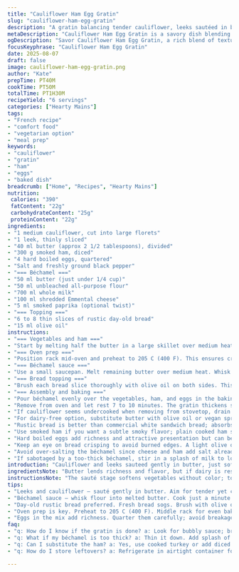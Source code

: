 ```yaml
---
title: "Cauliflower Ham Egg Gratin"
slug: "cauliflower-ham-egg-gratin"
description: "A gratin balancing tender cauliflower, leeks sautéed in butter, diced cooked ham and quartered boiled eggs. Finished with a nutty Emmental béchamel and crisped stale rustic bread slices brushed with olive oil. The blend of soft vegetables, savory ham, creamy sauce, and crunchy topping creates layered texture and rich flavor. Ideal for midday meals or casual dinner. Timings flexible; rely on visual doneness and texture from the vegetables and sauce consistency. Substitutions for cheese and bread suggested. A twist of smoked paprika in béchamel adds a subtle warmth and complexity."
metaDescription: "Cauliflower Ham Egg Gratin is a savory dish blending vegetables with creamy cheese sauce. Great for casual meals and layering flavors."
ogDescription: "Savor Cauliflower Ham Egg Gratin, a rich blend of textures and flavors that works perfectly for any meal. Creamy, satisfying, and comforting."
focusKeyphrase: "Cauliflower Ham Egg Gratin"
date: 2025-08-07
draft: false
image: cauliflower-ham-egg-gratin.png
author: "Kate"
prepTime: PT40M
cookTime: PT50M
totalTime: PT1H30M
recipeYield: "6 servings"
categories: ["Hearty Mains"]
tags:
- "French recipe"
- "comfort food"
- "vegetarian option"
- "meal prep"
keywords:
- "cauliflower"
- "gratin"
- "ham"
- "eggs"
- "baked dish"
breadcrumb: ["Home", "Recipes", "Hearty Mains"]
nutrition: 
 calories: "390"
 fatContent: "22g"
 carbohydrateContent: "25g"
 proteinContent: "22g"
ingredients:
- "1 medium cauliflower, cut into large florets"
- "1 leek, thinly sliced"
- "40 ml butter (approx 2 1/2 tablespoons), divided"
- "300 g smoked ham, diced"
- "4 hard boiled eggs, quartered"
- "Salt and freshly ground black pepper"
- "=== Béchamel ==="
- "50 ml butter (just under 1/4 cup)"
- "50 ml unbleached all-purpose flour"
- "700 ml whole milk"
- "100 ml shredded Emmental cheese"
- "5 ml smoked paprika (optional twist)"
- "=== Topping ==="
- "6 to 8 thin slices of rustic day-old bread"
- "15 ml olive oil"
instructions:
- "=== Vegetables and ham ==="
- "Start by melting half the butter in a large skillet over medium heat. Add sliced leek and cauliflower florets. Stir to coat. Cover and cook gently 6 to 7 minutes until cauliflower almost tender but still with bite; avoid browning, watch smoke. Season with salt and pepper. Remove from heat. Toss in diced smoked ham, mix evenly. Transfer mixture to a 33 by 23 cm baking dish. Nestle quartered eggs spaced evenly on top, careful not to break them. Set aside."
- "=== Oven prep ==="
- "Position rack mid-oven and preheat to 205 C (400 F). This ensures crisp bread and bubbly sauce."
- "=== Béchamel sauce ==="
- "Use a small saucepan. Melt remaining butter over medium heat. Whisk in flour promptly, cook a minute, no color — this cooks out raw flour taste. Gradually add milk while whisking constantly to prevent lumps. Bring just to a simmer and hold for 3–4 mins until thick enough to coat back of a spoon; should leave clean trail when drawn across. Turn off heat. Stir in shredded Emmental cheese until melted fully. Season with salt, black pepper, and smoked paprika for earthy depth. The béchamel should be silky and pourable but thick enough not to run off vegetables."
- "=== Bread topping ==="
- "Brush each bread slice thoroughly with olive oil on both sides. This encourages golden, crackling crunch rather than soggy bread under sauce."
- "=== Assembly and baking ==="
- "Pour béchamel evenly over the vegetables, ham, and eggs in the baking dish. Arrange oiled bread slices to cover top snugly, overlapping slightly if needed. Place baking dish in oven center. Bake approx 22–25 minutes until sauce is bubbling and bread is deeply golden brown with a nutty aroma. If top darkens too fast, tent loosely with foil and bake until done."
- "Remove from oven and let rest 7 to 10 minutes. The gratin thickens slightly and sets, making it easier to serve in neat portions without falling apart."
- "If cauliflower seems undercooked when removing from stovetop, drain excess water and return to heat briefly uncovered, stir often. Avoid mushy veggies; al dente texture holds shape and avoids waterlogging the gratin."
- "For dairy-free option, substitute butter with olive oil or vegan spread; use plant milk and nutritional yeast or vegan cheese for béchamel."
- "Rustic bread is better than commercial white sandwich bread; absorbs sauce well and crisps firmly. Day-old bread works best."
- "Use smoked ham if you want a subtle smoky flavor; plain cooked ham suits as well but add a splash of smoked paprika or chipotle powder to béchamel."
- "Hard boiled eggs add richness and attractive presentation but can be omitted or replaced with pan-fried tofu cubes for vegetarian adaptation."
- "Keep an eye on bread crisping to avoid burned edges. A light olive oil brush prevents dryness and promotes even browning."
- "Avoid over-salting the béchamel since cheese and ham add salt already. Taste carefully after cheese melts."
- "If sabotaged by a too-thick béchamel, stir in a splash of milk to loosen before pouring."
introduction: "Cauliflower and leeks sauteed gently in butter, just soft enough yet still a little bite. The smell of melting butter, the sweet vegetal aroma of leeks. Diced smoked ham folded through adds salt and texture; quartered eggs tucked in, creamy yolks peeking through. A béchamel sauce thickened with flour and milk, enriched with nutty Emmental cheese and a hint of smoked paprika — brings a savory creaminess with a subtle smoky punch. The crunchy bread slices, brushed with olive oil, bake crisp and golden, providing texture contrast with their crackling edges. Served warm, the gratin offers layered textures and warm aromas. For unhurried cooking, rely on sight and smell more than timers. Pay attention to the texture of vegetables, the bubbling of sauce, and the golden snap of bread until reaching the right moment to pull from heat."
ingredientsNote: "Butter lends richness and flavor, but if dairy is restricted, olive oil or vegan spread can suffice, keeping in mind flavor profile alterations. Emmental cheese chosen for its mild nuttiness and excellent melting qualities; alternatives like Gruyère, Comté, or aged cheddar work but watch salt levels. Smoked paprika adds a subtle warmth and smoky depth that lifts the béchamel beyond basic. Cauliflower’s firmness matters—avoid overcooking or the gratin becomes soggy. The bread topping is critical; day-old rustic bread offers texture that sandwich bread cannot match. Brushing olive oil rather than butter on bread aids in achieving a crisp crust without excess saturation. Eggs add richness and cost variation; omit or substitute as needed. This recipe scales easily and tolerates swaps—adjust baking times slightly for deeper dishes or alternate pans but watch for bubbling sauce and golden bread cues."
instructionsNote: "The sauté stage softens vegetables without color; too hot, they brown or rally steaming water that dilutes flavor—medium heat and a well-fitting lid balance steam and sauté. Stirring once or twice enough to avoid burning bottom but preserve form. When adding ham, fold gently to keep chunks visible. Béchamel must be whisked continuously when adding milk to avoid lumps—small batches help control. The sauce thickens as it cools, so watch thickness; should coat spoon but remain pourable. Smoked paprika must be added at end to prevent burning and preserve aroma. Bread slices brushed with oil rather than butter prevent sogginess and speed browning; oil type affects flavor—extra virgin olive oil adds fruity notes but can burn faster, so moderate heat essential. Baking time adjusted based on oven calibration and dish depth. Tent bread with foil if early browning jeopardizes bake-through. Resting after baking is crucial for set structure—serve too soon and slicing becomes sloppy. If sauce separates or curdles, likely overheated or flour-to-liquid ratio off—rebalance in batter stage next attempt. The dish is forgiving but rewards attention to those tactile and visual cues."
tips:
- "Leeks and cauliflower – sauté gently in butter. Aim for tender yet crisp. Cover to steam but avoid browning. Add a pinch of salt; balances flavors. The aroma of leeks is sweet; it signals readiness."
- "Béchamel sauce – whisk flour into melted butter. Cook just a minute. Add milk slowly. Stir constantly – no lump city allowed. Simmer until coats spoon. Too thick, a splash of milk can help. A hint of smoked paprika? Adds depth."
- "Day-old rustic bread preferred. Fresh bread sogs. Brush with olive oil on both sides. Helps crisp instead of getting mushy. Watch colors. Golden, crackly edges wanted. Take care when handling."
- "Oven prep is key. Preheat to 205 C (400 F). Middle rack for even baking. Keep an eye on the bubbling sauce. If the bread browns too fast? Loosely tent with foil to avoid burning."
- "Eggs in the mix add richness. Quarter them carefully; avoid breakage. Or for veggie swaps? Pan-fried tofu cubes work. Adjust flavor to taste; smoky options add a new layer."
faq:
- "q: How do I know if the gratin is done? a: Look for bubbly sauce; bread should be deep golden brown. Touch test helps too; should feel firm but slightly soft."
- "q: What if my béchamel is too thick? a: Thin it down. Add splash of milk gradually. Stir well to maintain smoothness. Keep an eye on consistency."
- "q: Can I substitute the ham? a: Yes, use cooked turkey or add diced mushrooms. Texture goes down differently. Flavor alters; add spices to mimic smokiness."
- "q: How do I store leftovers? a: Refrigerate in airtight container for a couple days. Reheat gently in oven or microwave. Watch moisture, it can get soggy."

---
```

